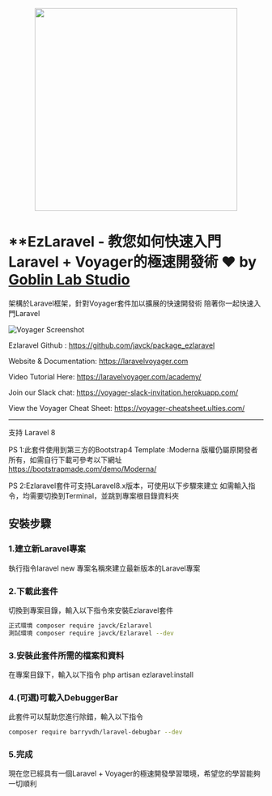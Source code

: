 <p align="center"><a href="http://goblinlab.org" target="_blank"><img width="400" src="http://demo.goblinlab.org/storage/settings/July2019/UqH0sJ6usPDlZpYy7E5f.png"></a></p>

# **EzLaravel - 教您如何快速入門Laravel + Voyager的極速開發術 ❤️ by [Goblin Lab Studio](http://goblinlab.org)
架構於Laravel框架，針對Voyager套件加以擴展的快速開發術
陪著你一起快速入門Laravel

![Voyager Screenshot](https://s3.amazonaws.com/thecontrolgroup/voyager-screenshot.png)

Ezlaravel Github : https://github.com/javck/package_ezlaravel

Website & Documentation: https://laravelvoyager.com

Video Tutorial Here: https://laravelvoyager.com/academy/

Join our Slack chat: https://voyager-slack-invitation.herokuapp.com/

View the Voyager Cheat Sheet: https://voyager-cheatsheet.ulties.com/

<hr>

支持 Laravel 8

PS 1:此套件使用到第三方的Bootstrap4 Template :Moderna
版權仍屬原開發者所有，如需自行下載可參考以下網址
https://bootstrapmade.com/demo/Moderna/

PS 2:Ezlaravel套件可支持Laravel8.x版本，可使用以下步驟來建立
如需輸入指令，均需要切換到Terminal，並跳到專案根目錄資料夾


## 安裝步驟
### 1.建立新Laravel專案
執行指令laravel new 專案名稱來建立最新版本的Laravel專案
### 2.下載此套件
切換到專案目錄，輸入以下指令來安裝Ezlaravel套件
```bash
正式環境 composer require javck/Ezlaravel
測試環境 composer require javck/Ezlaravel --dev
```
### 3.安裝此套件所需的檔案和資料
在專案目錄下，輸入以下指令
php artisan ezlaravel:install

### 4.(可選)可載入DebuggerBar
此套件可以幫助您進行除錯，輸入以下指令
```bash
composer require barryvdh/laravel-debugbar --dev
```
### 5.完成
現在您已經具有一個Laravel + Voyager的極速開發學習環境，希望您的學習能夠一切順利

